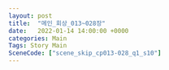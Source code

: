 ```yaml
---
layout: post
title:  "메인_회상_013~028장"
date:   2022-01-14 14:00:00 +0000
categories: Main
Tags: Story Main
SceneCode: ["scene_skip_cp013-028_q1_s10"]
---
```

